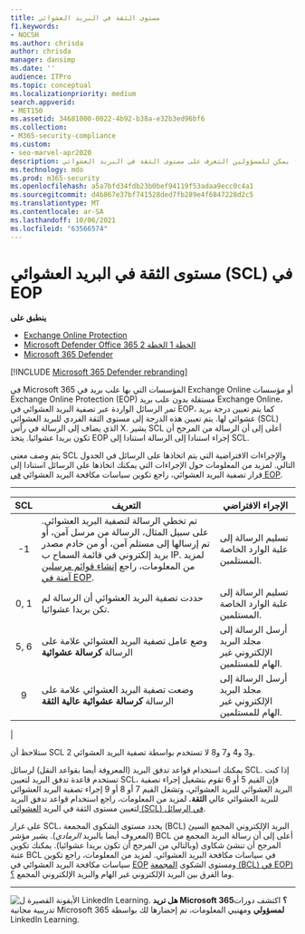 ```yaml
---
title: مستوى الثقة في البريد العشوائي
f1.keywords:
- NOCSH
ms.author: chrisda
author: chrisda
manager: dansimp
ms.date: ''
audience: ITPro
ms.topic: conceptual
ms.localizationpriority: medium
search.appverid:
- MET150
ms.assetid: 34681000-0022-4b92-b38a-e32b3ed96bf6
ms.collection:
- M365-security-compliance
ms.custom:
- seo-marvel-apr2020
description: يمكن للمسؤولين التعرف على مستوى الثقة في البريد العشوائي (SCL) الذي تم تطبيقه على الرسائل في Exchange Online Protection (EOP).
ms.technology: mdo
ms.prod: m365-security
ms.openlocfilehash: a5a7bfd34fdb23b0bef94119f53adaa9ecc0c4a1
ms.sourcegitcommit: d4b867e37bf741528ded7fb289e4f6847228d2c5
ms.translationtype: MT
ms.contentlocale: ar-SA
ms.lasthandoff: 10/06/2021
ms.locfileid: "63566574"
---
```

# <a name="spam-confidence-level-scl-in-eop"></a>مستوى الثقة في البريد العشوائي (SCL) في EOP

**ينطبق على**
- [Exchange Online Protection](exchange-online-protection-overview.md)
- [Microsoft Defender Office 365 الخطة 1 الخطة 2](defender-for-office-365.md)
- [Microsoft 365 Defender](../defender/microsoft-365-defender.md)

[!INCLUDE [Microsoft 365 Defender rebranding](../includes/microsoft-defender-for-office.md)]

في Microsoft 365 المؤسسات التي بها علب بريد في Exchange Online أو مؤسسات Exchange Online Protection (EOP) مستقلة بدون علب بريد Exchange Online، تمر الرسائل الواردة عبر تصفية البريد العشوائي في EOP، كما يتم تعيين درجة بريد عشوائي لها. يتم تعيين هذه الدرجة إلى مستوى الثقة الفردي للبريد العشوائي (SCL) الذي يضاف إلى الرسالة في رأس X. يشير SCL أعلى إلى أن الرسالة من المرجح أن تكون بريدا عشوائيا. يتخذ EOP إجراء استنادا إلى الرسالة استنادا إلى SCL.

يتم وصف معنى SCL والإجراءات الافتراضية التي يتم اتخاذها على الرسائل في الجدول التالي. لمزيد من المعلومات حول الإجراءات التي يمكنك اتخاذها على الرسائل استنادا إلى قرار تصفية البريد العشوائي، راجع تكوين سياسات مكافحة البريد العشوائي [في EOP](configure-your-spam-filter-policies.md).

****

|SCL|التعريف|الإجراء الافتراضي|
|:---:|---|---|
|-1|تم تخطي الرسالة لتصفية البريد العشوائي. على سبيل المثال، الرسالة من مرسل آمن، أو تم إرسالها إلى مستلم آمن، أو من خادم مصدر بريد إلكتروني في قائمة السماح ب IP. لمزيد من المعلومات، راجع [إنشاء قوائم مرسلين آمنة في EOP](create-safe-sender-lists-in-office-365.md).|تسليم الرسالة إلى علبة الوارد الخاصة المستلمين.|
|0, 1|حددت تصفية البريد العشوائي أن الرسالة لم تكن بريدا عشوائيا.|تسليم الرسالة إلى علبة الوارد الخاصة المستلمين.|
|5, 6|وضع عامل تصفية البريد العشوائي علامة على الرسالة **كرسالة عشوائية**|أرسل الرسالة إلى مجلد البريد الإلكتروني غير الهام للمستلمين.|
|9|وضعت تصفية البريد العشوائي علامة على الرسالة **كرسالة عشوائية عالية الثقة**|أرسل الرسالة إلى مجلد البريد الإلكتروني غير الهام للمستلمين.|
|

ستلاحظ أن SCL 2 و3 و4 و7 و8 لا تستخدم بواسطة تصفية البريد العشوائي.

يمكنك استخدام قواعد تدفق البريد (المعروفة أيضا بقواعد النقل) لرسائل SCL. إذا كنت تستخدم قاعدة تدفق البريد لتعيين SCL، فإن القيم 5 أو 6 تقوم بتشغيل إجراء تصفية البريد العشوائي للبريد العشوائي، وتشغل القيم 7 أو 8 أو 9 إجراء تصفية البريد العشوائي للبريد العشوائي عالي **الثقة.** لمزيد من المعلومات، راجع استخدام قواعد تدفق البريد لتعيين مستوى الثقة في البريد [العشوائي (SCL) في الرسائل](/exchange/security-and-compliance/mail-flow-rules/use-rules-to-set-scl).

على غرار SCL، يحدد مستوى الشكوى المجمعة (BCL) البريد الإلكتروني المجمع السيئ (المعروف أيضا بالبريد _الرمادي_). يشير مؤشر BCL أعلى إلى أن رسالة البريد المجمع من المرجح أن تنشئ شكاوى (وبالتالي من المرجح أن تكون بريدا عشوائيا). يمكنك تكوين عتبة BCL في سياسات مكافحة البريد العشوائي. لمزيد من المعلومات، راجع تكوين سياسات مكافحة البريد العشوائي في [EOP](configure-your-spam-filter-policies.md) ومستوى الشكوى [المجمعة (BCL) في EOP)](bulk-complaint-level-values.md) وما الفرق بين البريد الإلكتروني غير الهام والبريد الإلكتروني المجمع [؟](what-s-the-difference-between-junk-email-and-bulk-email.md).

****

![الأيقونة القصيرة ل LinkedIn Learning.](../../media/eac8a413-9498-4220-8544-1e37d1aaea13.png) **هل تريد Microsoft 365؟** اكتشف دورات تدريبية مجانية Microsoft 365 **لمسؤولي** ومهنيي المعلومات، تم إحضارها لك بواسطة LinkedIn Learning.
